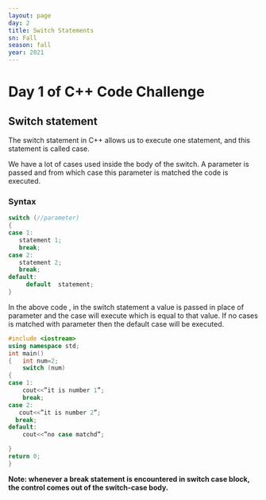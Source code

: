 ```yaml
---
layout: page
day: 2
title: Switch Statements
sn: Fall
season: fall
year: 2021
---
```


# Day 1 of C++ Code Challenge

## Switch statement

The switch statement in C++ allows us to execute one statement, and this statement is called case.

We have a lot of cases used inside the body of the switch. A parameter  is passed and from which case this parameter is matched the code is executed.

### Syntax

```cpp
switch (//parameter)
{
case 1:
   statement 1; 
   break;
case 2:
   statement 2;
   break;
default: 
     default  statement;
}
```

In the above code , in the switch statement a value is passed in place of parameter and the case will execute which is equal to that value.
If no cases is matched with parameter then the default case will be executed.

```cpp
#include <iostream>
using namespace std;
int main()
{   int num=2;
    switch (num)
{
case 1:
    cout<<”it is number 1”;
    break;
case 2:
   cout<<”it is number 2”;
  break;
default:
    cout<<”no case matchd”;

}
return 0;
}
```

**Note: whenever a break statement is encountered in switch case block, the control comes out of the switch-case body.**
